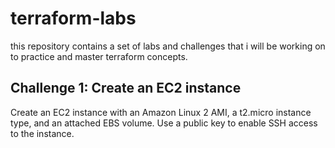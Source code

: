 # terraform-labs
this repository contains a set of labs and challenges that i will be working on to practice and master terraform concepts.

## Challenge 1: Create an EC2 instance
Create an EC2 instance with an Amazon Linux 2 AMI, a t2.micro instance type, and an attached EBS volume. Use a public key to enable SSH access to the instance.
